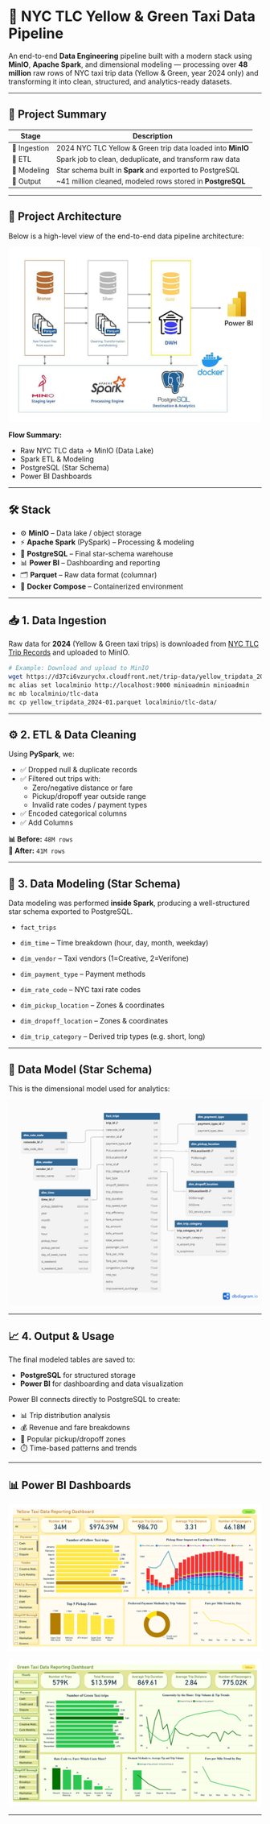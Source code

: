 # 🚕 NYC TLC Yellow & Green Taxi Data Pipeline

An end-to-end **Data Engineering** pipeline built with a modern stack using **MinIO**, **Apache Spark**, and dimensional modeling — processing over **48 million** raw rows of NYC taxi trip data (Yellow & Green, year 2024 only) and transforming it into clean, structured, and analytics-ready datasets.

---

## 📌 Project Summary

| Stage        | Description                                                 |
| ------------ | ----------------------------------------------------------- |
| 🔸 Ingestion | 2024 NYC TLC Yellow & Green trip data loaded into **MinIO** |
| 🔸 ETL       | Spark job to clean, deduplicate, and transform raw data     |
| 🔸 Modeling  | Star schema built in **Spark** and exported to PostgreSQL   |
| 🔸 Output    | \~41 million cleaned, modeled rows stored in **PostgreSQL** |

---

## 🧠 Project Architecture

Below is a high-level view of the end-to-end data pipeline architecture:

![Architecture](./images/tlc_pipeline_architecture.jpeg)

**Flow Summary:**

- Raw NYC TLC data → MinIO (Data Lake)
- Spark ETL & Modeling
- PostgreSQL (Star Schema)
- Power BI Dashboards

---

## 🛠️ Stack

- ⚙️ **MinIO** – Data lake / object storage
- ⚡ **Apache Spark** (PySpark) – Processing & modeling
- 🐘 **PostgreSQL** – Final star-schema warehouse
- 📊 **Power BI** – Dashboarding and reporting
- 🗂️ **Parquet** – Raw data format (columnar)
- 🐳 **Docker Compose** – Containerized environment

---

## 📥 1. Data Ingestion

Raw data for **2024** (Yellow & Green taxi trips) is downloaded from [NYC TLC Trip Records](https://www.nyc.gov/site/tlc/about/tlc-trip-record-data.page) and uploaded to MinIO.

```bash
# Example: Download and upload to MinIO
wget https://d37ci6vzurychx.cloudfront.net/trip-data/yellow_tripdata_2024-01.parquet
mc alias set localminio http://localhost:9000 minioadmin minioadmin
mc mb localminio/tlc-data
mc cp yellow_tripdata_2024-01.parquet localminio/tlc-data/
```

---

## ⚙️ 2. ETL & Data Cleaning

Using **PySpark**, we:

- ✅ Dropped null & duplicate records
- ✅ Filtered out trips with:
  - Zero/negative distance or fare
  - Pickup/dropoff year outside range
  - Invalid rate codes / payment types
- ✅ Encoded categorical columns
- ✅ Add Columns 

**📊 Before:** `48M rows`\
**🧼 After:** `41M rows`

---

## 🧱 3. Data Modeling (Star Schema)

Data modeling was performed **inside Spark**, producing a well-structured star schema exported to PostgreSQL.


- `fact_trips` 
  
- `dim_time` – Time breakdown (hour, day, month, weekday)
- `dim_vendor` – Taxi vendors (1=Creative, 2=Verifone)
- `dim_payment_type` – Payment methods
- `dim_rate_code` – NYC taxi rate codes
- `dim_pickup_location` – Zones & coordinates
- `dim_dropoff_location` – Zones & coordinates
- `dim_trip_category` – Derived trip types (e.g. short, long)

---

## 🧱 Data Model (Star Schema)

This is the dimensional model used for analytics:

![Data Model](./images/tlc_pipeline_architecture.png)

---

## 📈 4. Output & Usage

The final modeled tables are saved to:

- **PostgreSQL** for structured storage
- **Power BI** for dashboarding and data visualization

Power BI connects directly to PostgreSQL to create:

- 📊 Trip distribution analysis
- 💰 Revenue and fare breakdowns
- 📍 Popular pickup/dropoff zones
- ⏱️ Time-based patterns and trends

---


## 📊 Power BI Dashboards


![Dashboard 1](./images/NCY_Taxi_Dashboard_pages-to-jpg-0001.jpg)

![Dashboard 2](./images/NCY_Taxi_Dashboard_pages-to-jpg-0002.jpg)

---
